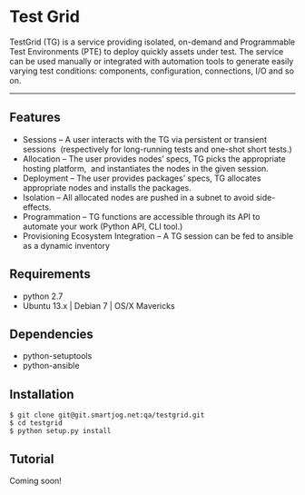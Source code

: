 Test Grid
=========

TestGrid (TG) is a service providing isolated, on-demand and Programmable Test Environments (PTE) to deploy quickly assets under test. The service can be used manually or integrated with automation tools to generate easily varying test conditions: components, configuration, connections, I/O and so on.

* * *

Features
--------

  * Sessions –
    A user interacts with the TG via persistent or transient sessions     (respectively for long-running tests and one-shot short tests.)
  * Allocation –
    The user provides nodes’ specs, TG picks the appropriate hosting platform,     and instantiates the nodes in the given session.
  * Deployment –
    The user provides packages’ specs,
    TG allocates appropriate nodes and installs the packages.
  * Isolation –
    All allocated nodes are pushed in a subnet to avoid side-effects.
  * Programmation –
    TG functions are accessible through its API to automate your work
    (Python API, CLI tool.)
  * Provisioning Ecosystem Integration –
    A TG session can be fed to ansible as a dynamic inventory

Requirements
------------

  * python 2.7
  * Ubuntu 13.x | Debian 7 | OS/X Mavericks

Dependencies
------------

  * python-setuptools
  * python-ansible

Installation
------------

	$ git clone git@git.smartjog.net:qa/testgrid.git
	$ cd testgrid
	$ python setup.py install

Tutorial
--------

Coming soon!

